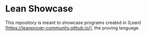 # Lean Showcase

This repository is meant to showcase programs created in (Lean)[https://leanprover-community.github.io/], the proving language. 
